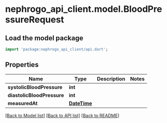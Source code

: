 # nephrogo_api_client.model.BloodPressureRequest

## Load the model package
```dart
import 'package:nephrogo_api_client/api.dart';
```

## Properties
Name | Type | Description | Notes
------------ | ------------- | ------------- | -------------
**systolicBloodPressure** | **int** |  | 
**diastolicBloodPressure** | **int** |  | 
**measuredAt** | [**DateTime**](DateTime.md) |  | 

[[Back to Model list]](../README.md#documentation-for-models) [[Back to API list]](../README.md#documentation-for-api-endpoints) [[Back to README]](../README.md)


